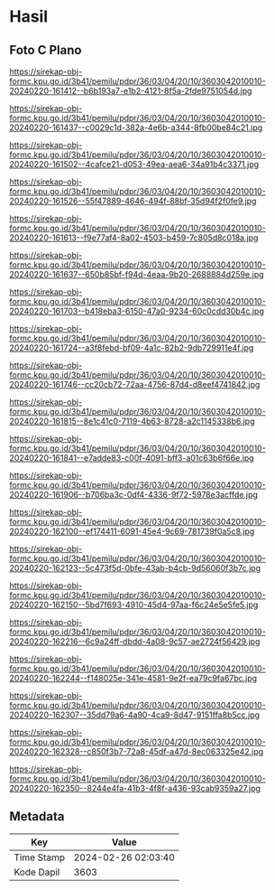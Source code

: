 # Hasil

## Foto C Plano

https://sirekap-obj-formc.kpu.go.id/3b41/pemilu/pdpr/36/03/04/20/10/3603042010010-20240220-161412--b6b193a7-e1b2-4121-8f5a-2fde9751054d.jpg

https://sirekap-obj-formc.kpu.go.id/3b41/pemilu/pdpr/36/03/04/20/10/3603042010010-20240220-161437--c0029c1d-382a-4e6b-a344-8fb00be84c21.jpg

https://sirekap-obj-formc.kpu.go.id/3b41/pemilu/pdpr/36/03/04/20/10/3603042010010-20240220-161502--4cafce21-d053-49ea-aea6-34a91b4c3371.jpg

https://sirekap-obj-formc.kpu.go.id/3b41/pemilu/pdpr/36/03/04/20/10/3603042010010-20240220-161526--55f47889-4646-494f-88bf-35d94f2f0fe9.jpg

https://sirekap-obj-formc.kpu.go.id/3b41/pemilu/pdpr/36/03/04/20/10/3603042010010-20240220-161613--f9e77af4-8a02-4503-b459-7c805d8c018a.jpg

https://sirekap-obj-formc.kpu.go.id/3b41/pemilu/pdpr/36/03/04/20/10/3603042010010-20240220-161637--650b85bf-f94d-4eaa-9b20-2688884d259e.jpg

https://sirekap-obj-formc.kpu.go.id/3b41/pemilu/pdpr/36/03/04/20/10/3603042010010-20240220-161703--b418eba3-6150-47a0-9234-60c0cdd30b4c.jpg

https://sirekap-obj-formc.kpu.go.id/3b41/pemilu/pdpr/36/03/04/20/10/3603042010010-20240220-161724--a3f8febd-bf09-4a1c-82b2-9db729911e4f.jpg

https://sirekap-obj-formc.kpu.go.id/3b41/pemilu/pdpr/36/03/04/20/10/3603042010010-20240220-161746--cc20cb72-72aa-4756-87d4-d8eef4741842.jpg

https://sirekap-obj-formc.kpu.go.id/3b41/pemilu/pdpr/36/03/04/20/10/3603042010010-20240220-161815--8e1c41c0-7119-4b63-8728-a2c1145338b6.jpg

https://sirekap-obj-formc.kpu.go.id/3b41/pemilu/pdpr/36/03/04/20/10/3603042010010-20240220-161841--e7adde83-c00f-4091-bff3-a01c63b6f66e.jpg

https://sirekap-obj-formc.kpu.go.id/3b41/pemilu/pdpr/36/03/04/20/10/3603042010010-20240220-161906--b706ba3c-0df4-4336-9f72-5978e3acffde.jpg

https://sirekap-obj-formc.kpu.go.id/3b41/pemilu/pdpr/36/03/04/20/10/3603042010010-20240220-162100--ef174411-6091-45e4-9c69-781739f0a5c8.jpg

https://sirekap-obj-formc.kpu.go.id/3b41/pemilu/pdpr/36/03/04/20/10/3603042010010-20240220-162123--5c473f5d-0bfe-43ab-b4cb-9d56060f3b7c.jpg

https://sirekap-obj-formc.kpu.go.id/3b41/pemilu/pdpr/36/03/04/20/10/3603042010010-20240220-162150--5bd7f693-4910-45d4-97aa-f6c24e5e5fe5.jpg

https://sirekap-obj-formc.kpu.go.id/3b41/pemilu/pdpr/36/03/04/20/10/3603042010010-20240220-162216--6c9a24ff-dbdd-4a08-9c57-ae2724f56429.jpg

https://sirekap-obj-formc.kpu.go.id/3b41/pemilu/pdpr/36/03/04/20/10/3603042010010-20240220-162244--f148025e-341e-4581-9e2f-ea79c9fa67bc.jpg

https://sirekap-obj-formc.kpu.go.id/3b41/pemilu/pdpr/36/03/04/20/10/3603042010010-20240220-162307--35dd79a6-4a90-4ca9-8d47-9151ffa8b5cc.jpg

https://sirekap-obj-formc.kpu.go.id/3b41/pemilu/pdpr/36/03/04/20/10/3603042010010-20240220-162328--c850f3b7-72a8-45df-a47d-8ec063325e42.jpg

https://sirekap-obj-formc.kpu.go.id/3b41/pemilu/pdpr/36/03/04/20/10/3603042010010-20240220-162350--8244e4fa-41b3-4f8f-a436-93cab9359a27.jpg


## Metadata

| Key        | Value               |
| ---------- | ------------------- |
| Time Stamp | 2024-02-26 02:03:40 |
| Kode Dapil | 3603                |



